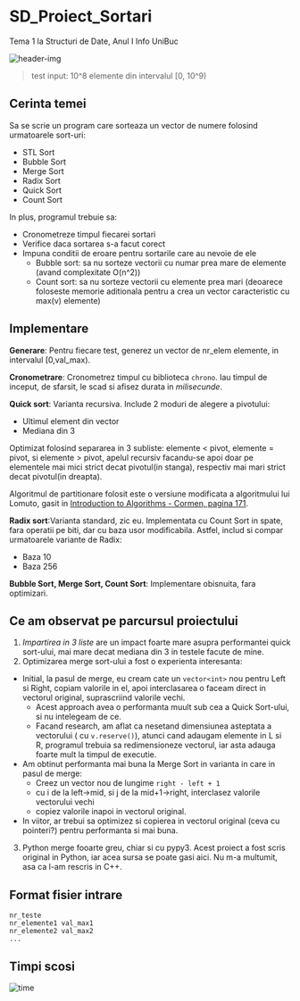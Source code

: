 # SD_Proiect_Sortari
Tema 1 la Structuri de Date, Anul I Info UniBuc

![header-img](https://i.imgur.com/7CybjPr.png)

> test input: 10^8 elemente din intervalul [0, 10^9)

## Cerinta temei
Sa se scrie un program care sorteaza un vector de numere folosind urmatoarele sort-uri:
* STL Sort
* Bubble Sort
* Merge Sort
* Radix Sort
* Quick Sort
* Count Sort

In plus, programul trebuie sa:
* Cronometreze timpul fiecarei sortari
* Verifice daca sortarea s-a facut corect
* Impuna conditii de eroare pentru sortarile care au nevoie de ele
  * Bubble sort: sa nu sorteze vectorii cu numar prea mare de elemente (avand complexitate O(n^2))
  * Count sort: sa nu sorteze vectorii cu elemente prea mari (deoarece foloseste memorie aditionala pentru a crea un vector caracteristic cu max(v) elemente)

## Implementare
**Generare**: Pentru fiecare test, generez un vector de nr_elem elemente, in intervalul [0,val_max).

**Cronometrare**: Cronometrez timpul cu biblioteca `chrono`. Iau timpul de inceput, de sfarsit, le scad si afisez durata in *milisecunde*.

**Quick sort**: Varianta recursiva. Include 2 moduri de alegere a pivotului:
* Ultimul element din vector
* Mediana din 3

Optimizat folosind separarea in 3 subliste: elemente < pivot, elemente = pivot, si elemente > pivot, apelul recursiv facandu-se apoi doar pe elementele mai mici strict decat pivotul(in stanga), respectiv mai mari strict decat pivotul(in dreapta).

Algoritmul de partitionare folosit este o versiune modificata a algoritmului lui Lomuto, gasit in [Introduction to Algorithms - Cormen, pagina 171](https://edutechlearners.com/download/Introduction_to_algorithms-3rd%20Edition.pdf).

**Radix sort**:Varianta standard, zic eu. Implementata cu Count Sort in spate, fara operatii pe biti, dar cu baza usor modificabila. Astfel, includ si compar urmatoarele variante de Radix:
* Baza 10
* Baza 256

**Bubble Sort, Merge Sort, Count Sort**: Implementare obisnuita, fara optimizari.

## Ce am observat pe parcursul proiectului

1.  _Impartirea in 3 liste_ are un impact foarte mare asupra performantei quick sort-ului, mai mare decat mediana din 3 in testele facute de mine.
2. Optimizarea merge sort-ului a fost o experienta interesanta:
  * Initial, la pasul de merge, eu cream cate un `vector<int>` nou pentru Left si Right, copiam valorile in el, apoi interclasarea o faceam direct in vectorul original, suprascriind valorile vechi.
     - Acest approach avea o performanta muult sub cea a Quick Sort-ului, si nu intelegeam de ce.
     - Facand research, am aflat ca nesetand dimensiunea asteptata a vectorului ( cu `v.reserve()`), atunci cand adaugam elemente in L si R, programul trebuia sa redimensioneze vectorul, iar asta adauga foarte mult la timpul de executie.
  *  Am obtinut performanta mai buna la Merge Sort in varianta in care in pasul de merge:
      * Creez un vector nou de lungime `right - left + 1`
      * cu i de la left->mid, si j de la mid+1->right, interclasez valorile vectorului vechi
      * copiez valorile inapoi in vectorul original.
  * In viitor, ar trebui sa optimizez si copierea in vectorul original (ceva cu pointeri?) pentru performanta si mai buna.
3. Python merge fooarte greu, chiar si cu pypy3. Acest proiect a fost scris original in Python, iar acea sursa se poate gasi aici. Nu m-a multumit, asa ca l-am rescris in C++.

## Format fisier intrare
```
nr_teste
nr_elemente1 val_max1
nr_elemente2 val_max2
...
```
## Timpi scosi
![time](https://i.imgur.com/hqQ8ATC.png)

